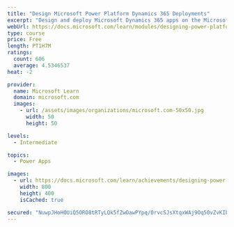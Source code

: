 ```yaml
---
title: "Design Microsoft Power Platform Dynamics 365 Deployments"
excerpt: "Design and deploy Microsoft Dynamics 365 apps on the Microsoft Power Platform. Best Practices during this process will decrease the chances of technical issues in the future related to poor application lifecycle management process and storage limitations. The first step before the customization and configuration of the solution takes place is the configuration of your online tenant and online environment"
webUrl: https://docs.microsoft.com/learn/modules/designing-power-platform-deployments/
type: course
price: Free
length: PT1H7M
ratings:
  count: 606
  average: 4.5346537
heat: -2

provider:
  name: Microsoft Learn
  domain: microsoft.com
  images:
    - url: /assets/images/organizations/microsoft.com-50x50.jpg
      width: 50
      height: 50

levels:
  - Intermediate

topics:
  - Power Apps

images:
  - url: https://docs.microsoft.com/learn/achievements/designing-power-platform-deployments-social.png
    width: 800
    height: 400
    isCached: true

secured: "NuwpJHoH0UiQ5ORO8tRTyLQk5fZwOawPYpq/0rvcSJsXtqxWAj9Oq50vZvKIbJGf4da2kx/Z81Hwhrt/RYtaB2d3VNbWgbKqcR9gEBRP08npvaRrvGHnbYcH5HkqWFvLr2hxN+1egUhdALKukzMfkuHbkILsBsKxOKBXVW8g9S+ml4oL+vgy37cAcFRWlW4pS4jy3Bbkh5CI/9fTCrIfd3vRPUzccTqB0lsDDOX8SCIM5ODFM92KmgHfjWVzqFa1I0CefkOeSOvBQum4ENvdV4Uq0szW280o0pGfyeLpjWn3M2K3IoZsM4JIbaKGvajUE/MZLwaQm6HsKHPTA1VnUr8qusZiuiONBbQMpL4s0BLIhERNzH+Z2ePwRp5s6ByQmG5e6CLXzXU2hzrAPymz7dY3+rCp7kc66XBBeU5WpD4=;bT07Yb53gv6FPxTqoEzvkA=="
---
```


